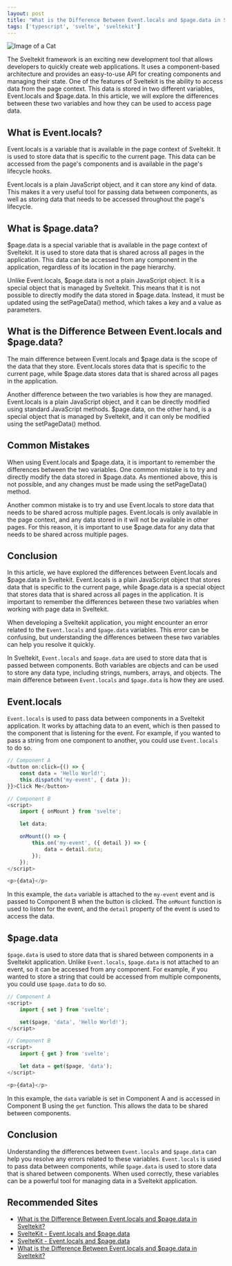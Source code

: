 ```yaml
---
layout: post
title: "What is the Difference Between Event.locals and $page.data in Sveltekit?"
tags: ['typescript', 'svelte', 'sveltekit']
---
```


![Image of a Cat](http://source.unsplash.com/1600x900/?cat)

The Sveltekit framework is an exciting new development tool that allows developers to quickly create web applications. It uses a component-based architecture and provides an easy-to-use API for creating components and managing their state. One of the features of Sveltekit is the ability to access data from the page context. This data is stored in two different variables, Event.locals and $page.data. In this article, we will explore the differences between these two variables and how they can be used to access page data.

## What is Event.locals?

Event.locals is a variable that is available in the page context of Sveltekit. It is used to store data that is specific to the current page. This data can be accessed from the page's components and is available in the page's lifecycle hooks.

Event.locals is a plain JavaScript object, and it can store any kind of data. This makes it a very useful tool for passing data between components, as well as storing data that needs to be accessed throughout the page's lifecycle.

## What is $page.data?

$page.data is a special variable that is available in the page context of Sveltekit. It is used to store data that is shared across all pages in the application. This data can be accessed from any component in the application, regardless of its location in the page hierarchy.

Unlike Event.locals, $page.data is not a plain JavaScript object. It is a special object that is managed by Sveltekit. This means that it is not possible to directly modify the data stored in $page.data. Instead, it must be updated using the setPageData() method, which takes a key and a value as parameters.

## What is the Difference Between Event.locals and $page.data?

The main difference between Event.locals and $page.data is the scope of the data that they store. Event.locals stores data that is specific to the current page, while $page.data stores data that is shared across all pages in the application.

Another difference between the two variables is how they are managed. Event.locals is a plain JavaScript object, and it can be directly modified using standard JavaScript methods. $page.data, on the other hand, is a special object that is managed by Sveltekit, and it can only be modified using the setPageData() method.

## Common Mistakes

When using Event.locals and $page.data, it is important to remember the differences between the two variables. One common mistake is to try and directly modify the data stored in $page.data. As mentioned above, this is not possible, and any changes must be made using the setPageData() method.

Another common mistake is to try and use Event.locals to store data that needs to be shared across multiple pages. Event.locals is only available in the page context, and any data stored in it will not be available in other pages. For this reason, it is important to use $page.data for any data that needs to be shared across multiple pages.

## Conclusion

In this article, we have explored the differences between Event.locals and $page.data in Sveltekit. Event.locals is a plain JavaScript object that stores data that is specific to the current page, while $page.data is a special object that stores data that is shared across all pages in the application. It is important to remember the differences between these two variables when working with page data in Sveltekit.

When developing a Sveltekit application, you might encounter an error related to the `Event.locals` and `$page.data` variables. This error can be confusing, but understanding the differences between these two variables can help you resolve it quickly.

In Sveltekit, `Event.locals` and `$page.data` are used to store data that is passed between components. Both variables are objects and can be used to store any data type, including strings, numbers, arrays, and objects. The main difference between `Event.locals` and `$page.data` is how they are used.

## Event.locals

`Event.locals` is used to pass data between components in a Sveltekit application. It works by attaching data to an event, which is then passed to the component that is listening for the event. For example, if you wanted to pass a string from one component to another, you could use `Event.locals` to do so.

```javascript
// Component A
<button on:click={() => {
    const data = 'Hello World!';
    this.dispatch('my-event', { data });
}}>Click Me</button>

// Component B
<script>
    import { onMount } from 'svelte';

    let data;

    onMount(() => {
        this.on('my-event', ({ detail }) => {
            data = detail.data;
        });
    });
</script>

<p>{data}</p>
```

In this example, the `data` variable is attached to the `my-event` event and is passed to Component B when the button is clicked. The `onMount` function is used to listen for the event, and the `detail` property of the event is used to access the data.

## $page.data

`$page.data` is used to store data that is shared between components in a Sveltekit application. Unlike `Event.locals`, `$page.data` is not attached to an event, so it can be accessed from any component. For example, if you wanted to store a string that could be accessed from multiple components, you could use `$page.data` to do so.

```javascript
// Component A
<script>
    import { set } from 'svelte';

    set($page, 'data', 'Hello World!');
</script>

// Component B
<script>
    import { get } from 'svelte';

    let data = get($page, 'data');
</script>

<p>{data}</p>
```

In this example, the `data` variable is set in Component A and is accessed in Component B using the `get` function. This allows the data to be shared between components.

## Conclusion

Understanding the differences between `Event.locals` and `$page.data` can help you resolve any errors related to these variables. `Event.locals` is used to pass data between components, while `$page.data` is used to store data that is shared between components. When used correctly, these variables can be a powerful tool for managing data in a Sveltekit application.
## Recommended Sites

- [What is the Difference Between Event.locals and $page.data in Sveltekit?](https://www.thewebdev.dev/difference-between-event-locals-and-page-data-in-sveltekit/)
- [SvelteKit - Event.locals and $page.data](https://svelte.dev/tutorial/event-locals-and-page-data)
- [SvelteKit - Event.locals and $page.data](https://www.sitepoint.com/sveltekit-event-locals-and-page-data/)
- [What is the Difference Between Event.locals and $page.data in Sveltekit?](https://www.techiediaries.com/sveltekit-event-locals-page-data/)